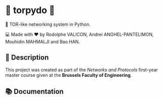 🚀 torpydo 🚀
=============

📜 TOR-like networking system in Python.

💻 Made with ❤️ by Rodolphe VALICON, Andrei ANGHEL-PANTELIMON, Mouhidin MAHMALJI and Bao HAN.

## 📄 Description
This project was created as part of the *Networks and Protocols* first-year master course given at the **Brussels Faculty of Engineering**.

## 📚 Documentation
